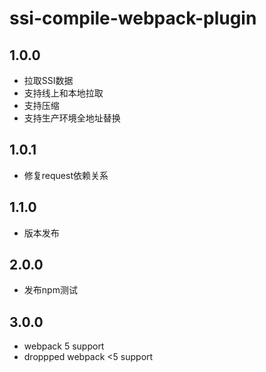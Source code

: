# ssi-compile-webpack-plugin

## 1.0.0

* 拉取SSI数据
* 支持线上和本地拉取
* 支持压缩
* 支持生产环境全地址替换

## 1.0.1

* 修复request依赖关系


## 1.1.0

* 版本发布

## 2.0.0

* 发布npm测试

## 3.0.0

* webpack 5 support
* droppped webpack <5 support